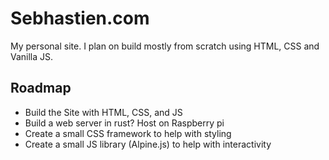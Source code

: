 # Sebhastien.com

My personal site. I plan on build mostly from scratch using HTML, CSS and Vanilla JS.

## Roadmap

* Build the Site with HTML, CSS, and JS
* Build a web server in rust? Host on Raspberry pi
* Create a small CSS framework to help with styling
* Create a small JS library (Alpine.js) to help with interactivity
